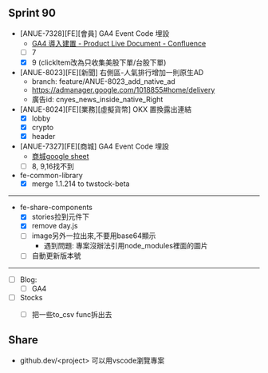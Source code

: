 ## Sprint 90

*  [ANUE-7328][FE][會員] GA4 Event Code 埋設
	*  [GA4 導入建置 - Product Live Document - Confluence](https://cnyesrd.atlassian.net/wiki/spaces/PS/pages/2007400449/GA4)
	* [ ] 7
	* [x] 9 (clickItem改為只收集美股下單/台股下單)
*  [ANUE-8023]\[FE][新聞] 右側區-人氣排行增加一則原生AD
	* branch: feature/ANUE-8023_add_native_ad
	* https://admanager.google.com/1018855#home/delivery
	* 廣告id: cnyes_news_inside_native_Right
*  [ANUE-8024][FE][業務][虛擬貨幣] OKX 置換露出連結
	* [x] lobby
	* [x] crypto
	* [x] header
*  [ANUE-7327\]\[FE\][商城] GA4 Event Code 埋設
	*  [商城google sheet](https://docs.google.com/spreadsheets/d/1V80W0yDOsY9S3-Ci2nStJDBK9KWBDAjkMfGsA6qzfsg/edit#gid=417379691)
	* [ ] 8, 9,16找不到
* fe-common-library
	* [x] merge  1.1.214 to twstock-beta
---

*  fe-share-components
	* [x] stories拉到元件下
	* [x] remove day.js
	* [ ] image另外一拉出來,不要用base64顯示
		* 遇到問題: 專案沒辦法引用node_modules裡面的圖片 
	* [ ] 自動更新版本號
 
---

* [ ] Blog: 
	* [ ] GA4
* [ ] Stocks
	* [ ] 把一些to_csv func拆出去


## Share
* github.dev/\<project\> 可以用vscode瀏覽專案